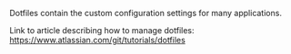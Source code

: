 Dotfiles contain the custom configuration settings for many applications.

Link to article describing how to manage dotfiles: https://www.atlassian.com/git/tutorials/dotfiles

